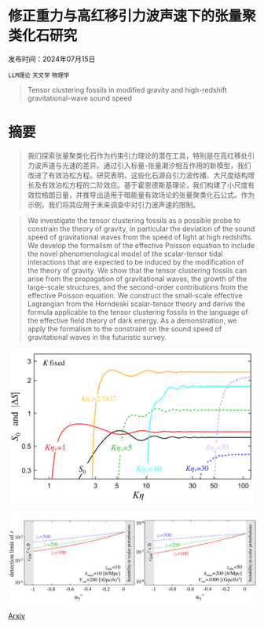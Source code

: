 # 修正重力与高红移引力波声速下的张量聚类化石研究

发布时间：2024年07月15日

`LLM理论` `天文学` `物理学`

> Tensor clustering fossils in modified gravity and high-redshift gravitational-wave sound speed

# 摘要

> 我们探索张量聚类化石作为约束引力理论的潜在工具，特别是在高红移处引力波声速与光速的差异。通过引入标量-张量潮汐相互作用的新模型，我们改进了有效泊松方程。研究表明，这些化石源自引力波传播、大尺度结构增长及有效泊松方程的二阶效应。基于霍恩德斯基理论，我们构建了小尺度有效拉格朗日量，并推导出适用于暗能量有效场论的张量聚类化石公式。作为示例，我们将其应用于未来调查中对引力波声速的限制。

> We investigate the tensor clustering fossils as a possible probe to constrain the theory of gravity, in particular the deviation of the sound speed of gravitational waves from the speed of light at high redshifts. We develop the formalism of the effective Poisson equation to include the novel phenomenological model of the scalar-tensor tidal interactions that are expected to be induced by the modification of the theory of gravity. We show that the tensor clustering fossils can arise from the propagation of gravitational waves, the growth of the large-scale structures, and the second-order contributions from the effective Poisson equation. We construct the small-scale effective Lagrangian from the Horndeski scalar-tensor theory and derive the formula applicable to the tensor clustering fossils in the language of the effective field theory of dark energy. As a demonstration, we apply the formalism to the constraint on the sound speed of gravitational waves in the futuristic survey.

![修正重力与高红移引力波声速下的张量聚类化石研究](../../../paper_images/2407.10450/x1.png)

![修正重力与高红移引力波声速下的张量聚类化石研究](../../../paper_images/2407.10450/x2.png)

[Arxiv](https://arxiv.org/abs/2407.10450)